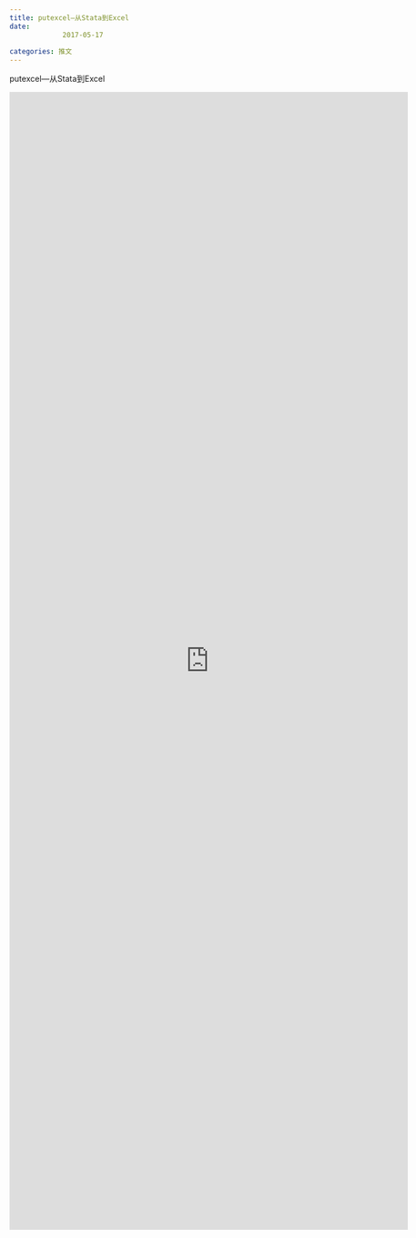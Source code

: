 ```yaml
---
title: putexcel—从Stata到Excel
date: 
             2017-05-17
            
categories: 推文
---
```

putexcel—从Stata到Excel<!--more-->
<iframe src="http://202.114.234.173:8669/appbbs/Stata_Article/@putexcel—从Stata到Excel.htm" width="700px" height="2000px" scrolling="auto" frameborder=0 ></iframe>